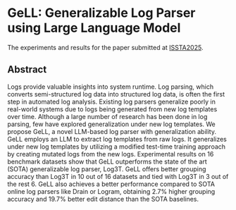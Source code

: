 # GeLL: Generalizable Log Parser using Large Language Model

The experiments and results for the paper submitted at [ISSTA2025][1].

## Abstract

Logs provide valuable insights into system runtime. Log parsing, which converts
semi-structured log data into structured log data, is often the first step in
automated log analysis. Existing log parsers generalize poorly in real-world
systems due to logs being generated from new log templates over time. Although a
large number of research has been done in log parsing, few have explored
generalization under new log templates. We propose GeLL, a novel LLM-based log
parser with generalization ability. GeLL employs an LLM to extract log templates
from raw logs. It generalizes under new log templates by utilizing a modified
test-time training approach by creating mutated logs from the new logs.
Experimental results on 16 benchmark datasets show that GeLL outperforms the
state of the art (SOTA) generalizable log parser, Log3T. GeLL offers better
grouping accuracy than Log3T in 10 out of 16 datasets and tied with Log3T in 3
out of the rest 6. GeLL also achieves a better performance compared to SOTA
online log parsers like Drain or Logram, obtaining 2.7% higher grouping accuracy
and 19.7% better edit distance than the SOTA baselines.

[1]: https://conf.researchr.org/home/issta-2025

